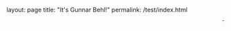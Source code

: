 layout: page
title: "It's Gunnar Behl!"
permalink: /test/index.html
<!DOCTYPE html>
<html>
  <body>
    <marquee>
      This is a test.         This is a test.         This is a test.         
    </marquee>
  </body>
</html>
